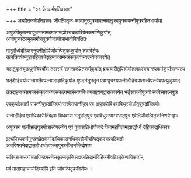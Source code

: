+++
title = "०८ प्रेतकर्मप्रतिप्रसवः"

+++
अथप्रेतकर्मप्रतिप्रसवः जीवत्पितृकः स्वमातुरपुत्रसापत्‍नमातुःस्वपुत्रसपत्‍नीपुत्ररहितभार्याया

अपुत्रपितृव्यस्यापुत्रमातामहमातामह्योश्चदाहादिप्रेतकर्माणिकुर्यात् अत्रापुत्रपदेनमुख्यगौणपुत्रपौत्रप्रपौत्राभावोविवक्षितः

मातुरौर्ध्वदेहिकमनुपनीतोपिजीवत्पितृकःकुर्यात् तत्रविशेषः ऊनत्रिवर्षश्र्चूडारहितश्चेद्दाहमात्रंसमन्त्रंककृत्वान्यदन्येनकारयेत्

यदातुकृतचूडःपूर्णत्रिवर्षोवा तदासर्वं समन्त्रकंप्रेतकर्मकुर्यात् ब्रह्मचारीतुपित्रोर्मातामहस्यचान्त्यकर्मकुर्यान्नान्यस्य

भर्तृदौहित्रयोःसत्त्वेभर्तैवपत्‍न्यादाहादिकुर्यात् मुण्डनंतुभर्तुर्न एवमपुत्रस्यपत्‍नीदौहित्रयोःसत्त्वेपत्‍न्येवपत्युःकुर्यात्

तत्रदाहमात्रंसमन्त्रकंकृत्वान्यत्संकल्पमात्रंस्वयंविधायब्राह्मणद्वाराकारयेत् भर्तृसपत्‍नीपुत्रयोःसत्त्वेसापत्‍नपुत्र

एवकुर्यान्नभर्ता सपत्‍नीपुत्रदौहित्रयोःसत्त्वेसपत्‍नीपुत्र एव अपुत्रयोर्विधवाविधुरयोर्भ्रातृपुत्रदौहित्रयोः

सत्त्वेदौहित्र एवाधिकारीतिबहवः विधवाया भर्तुर्भ्रातृपुत्र एवविधुरस्यस्वभ्रातृपुत्र एवेतिजीवत्पितृकनिर्णयेभट्टाः

अपुत्रस्य पत्‍नीभ्रातृपुत्रयोःसत्त्वेपत्‍न्येव एवं पुत्रासन्निधौपौत्रादेःपितामहपितामह्याद्यौर्ध्वं देहिकाद्यधिकारः

इत्थंपित्र्यकर्ममुण्डनप्रेतकर्माद्यधिकारांनधिकारौजीवत्पितृकस्यप्रपञ्चितौ अत्रविषयभेदाद्वालबोधार्थत्वाच्चापुनरुक्तिर्नातिदोषाय

सपिण्डानांसगोत्रसपिण्डमरणेसकृत्सकृत्तिलाञ्जलिदानंविहिज्जीवत्पितृकेणापिकार्यम्

एवं मातामहाचार्यादिभ्योपि इति जीवत्पितृकनिर्णयः ॥
